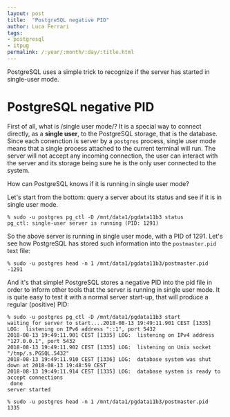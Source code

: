 ```yaml
---
layout: post
title:  "PostgreSQL negative PID"
author: Luca Ferrari
tags:
- postgresql
- itpug
permalink: /:year/:month/:day/:title.html
---
```

PostgreSQL uses a simple trick to recognize if the server has started in single-user mode.

# PostgreSQL negative PID

First of all, what is /single user mode/? It is a special way to connect directly, as a **single user**, to the PostgreSQL storage, that is the database. Since each conenction is server by a `postgres` process, single user mode means that a single process attached to the current terminal will run. The server will not accept any incoming connection, the user can interact with the server and its storage being sure he is the only user connected to the system.

How can PostgreSQL knows if it is running in single user mode?

Let's start from the bottom: query a server about its status and see if it is in single user mode.

```shell
% sudo -u postgres pg_ctl -D /mnt/data1/pgdata11b3 status
pg_ctl: single-user server is running (PID: 1291)
```

So the above server is running in single user mode, with a PID of 1291. Let's see how PostgreSQL has stored such information into the `postmaster.pid` text file:

```shell
% sudo -u postgres head -n 1 /mnt/data1/pgdata11b3/postmaster.pid
-1291
```

And it's that simple! PostgreSQL stores a negative PID into the pid file in order to inform other tools that the server is running in single user mode. It is quite easy to test it with a normal server start-up, that will produce a regular (positive) PID:

```shell
% sudo -u postgres pg_ctl -D /mnt/data1/pgdata11b3 start 
waiting for server to start....2018-08-13 19:49:11.901 CEST [1335] LOG:  listening on IPv6 address "::1", port 5432
2018-08-13 19:49:11.901 CEST [1335] LOG:  listening on IPv4 address "127.0.0.1", port 5432
2018-08-13 19:49:11.902 CEST [1335] LOG:  listening on Unix socket "/tmp/.s.PGSQL.5432"
2018-08-13 19:49:11.910 CEST [1336] LOG:  database system was shut down at 2018-08-13 19:48:59 CEST
2018-08-13 19:49:11.914 CEST [1335] LOG:  database system is ready to accept connections
 done
server started

% sudo -u postgres head -n 1 /mnt/data1/pgdata11b3/postmaster.pid
1335
```
